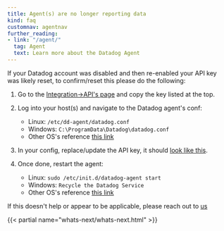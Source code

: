 ```yaml
---
title: Agent(s) are no longer reporting data
kind: faq
customnav: agentnav
further_reading:
- link: "/agent/"
  tag: Agent
  text: Learn more about the Datadog Agent
---
```


If your Datadog account was disabled and then re-enabled your API key was likely reset, to confirm/reset this please do the following:
 
1. Go to the [Integration->API's page](https://app.datadoghq.com/account/settings#api) and copy the key listed at the top.
 
2. Log into your host(s) and navigate to the Datadog agent's conf:
    * Linux: `/etc/dd-agent/datadog.conf`
    * Windows: `C:\ProgramData\Datadog\datadog.conf`
    * Other OS's reference [this link](/agent/faq/where-is-the-configuration-file-for-the-agent)

3. In your config, replace/update the API key, it should [look like this](https://github.com/DataDog/dd-agent/blob/master/datadog.conf.example#L22).

4. Once done, restart the agent:
    * Linux: `sudo /etc/init.d/datadog-agent start`
    * Windows: `Recycle the Datadog Service`
    * Other OS's reference [this link](/agent/faq/start-stop-restart-the-datadog-agent)

If this doesn't help or appear to be applicable, please reach out to [us](/help)

{{< partial name="whats-next/whats-next.html" >}}
